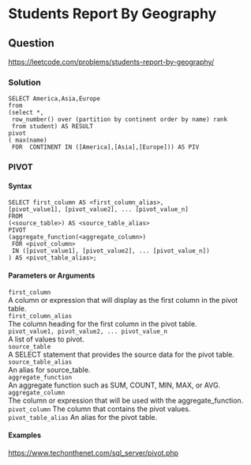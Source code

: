 # Students Report By Geography
## Question
https://leetcode.com/problems/students-report-by-geography/
### Solution
```
SELECT America,Asia,Europe
from
(select *,
 row_number() over (partition by continent order by name) rank
 from student) AS RESULT
pivot
( max(name) 
 FOR  CONTINENT IN ([America],[Asia],[Europe])) AS PIV
```
### PIVOT
#### Syntax
```
SELECT first_column AS <first_column_alias>,
[pivot_value1], [pivot_value2], ... [pivot_value_n]
FROM 
(<source_table>) AS <source_table_alias>
PIVOT 
(aggregate_function(<aggregate_column>)
 FOR <pivot_column>
 IN ([pivot_value1], [pivot_value2], ... [pivot_value_n])
) AS <pivot_table_alias>;
```
#### Parameters or Arguments
```first_column```  
A column or expression that will display as the first column in the pivot table.  
```first_column_alias```  
The column heading for the first column in the pivot table.  
```pivot_value1, pivot_value2, ... pivot_value_n```  
A list of values to pivot.  
```source_table```  
A SELECT statement that provides the source data for the pivot table.  
```source_table_alias```  
An alias for source_table.  
```aggregate_function```  
An aggregate function such as SUM, COUNT, MIN, MAX, or AVG.  
```aggregate_column```  
The column or expression that will be used with the aggregate_function.  
```pivot_column```
The column that contains the pivot values.  
```pivot_table_alias```
An alias for the pivot table.  
#### Examples
https://www.techonthenet.com/sql_server/pivot.php















